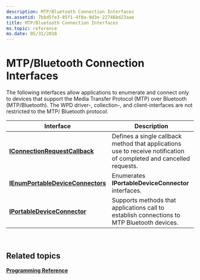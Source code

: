 ```yaml
---
description: MTP/Bluetooth Connection Interfaces
ms.assetid: 7bbd5fe3-85f1-4f0a-9d3e-22746bd23aae
title: MTP/Bluetooth Connection Interfaces
ms.topic: reference
ms.date: 05/31/2018
---
```


# MTP/Bluetooth Connection Interfaces

The following interfaces allow applications to enumerate and connect only to devices that support the Media Transfer Protocol (MTP) over Bluetooth (MTP/Bluetooth). The WPD driver-, collection-, and client-interfaces are not restricted to the MTP/ Bluetooth protocol.



| Interface                                                              | Description                                                                                                         |
|------------------------------------------------------------------------|---------------------------------------------------------------------------------------------------------------------|
| [**IConnectionRequestCallback**](iconnectionrequestcallback.md)       | Defines a single callback method that applications use to receive notification of completed and cancelled requests. |
| [**IEnumPortableDeviceConnectors**](ienumportabledeviceconnectors.md) | Enumerates **IPortableDeviceConnector** interfaces.                                                                 |
| [**IPortableDeviceConnector**](/windows/desktop/api/portabledeviceconnectapi/nn-portabledeviceconnectapi-iportabledeviceconnector)           | Supports methods that applications call to establish connections to MTP Bluetooth devices.                          |



 

## Related topics

<dl> <dt>

[**Programming Reference**](programming-reference.md)
</dt> </dl>

 

 



